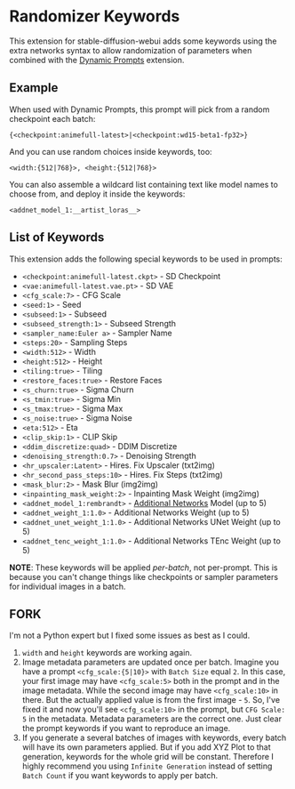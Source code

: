 # Randomizer Keywords
This extension for stable-diffusion-webui adds some keywords using the extra networks syntax to allow randomization of parameters when combined with the [Dynamic Prompts](https://github.com/adieyal/sd-dynamic-prompts/tree/main/sd_dynamic_prompts) extension.

## Example
When used with Dynamic Prompts, this prompt will pick from a random checkpoint each batch:

```
{<checkpoint:animefull-latest>|<checkpoint:wd15-beta1-fp32>}
```

And you can use random choices inside keywords, too:
```
<width:{512|768}>, <height:{512|768}>
```

You can also assemble a wildcard list containing text like model names to choose from, and deploy it inside the keywords:

```
<addnet_model_1:__artist_loras__>
```

## List of Keywords
This extension adds the following special keywords to be used in prompts:

- `<checkpoint:animefull-latest.ckpt>` - SD Checkpoint
- `<vae:animefull-latest.vae.pt>` - SD VAE
- `<cfg_scale:7>` - CFG Scale
- `<seed:1>` - Seed
- `<subseed:1>` - Subseed
- `<subseed_strength:1>` - Subseed Strength
- `<sampler_name:Euler a>` - Sampler Name
- `<steps:20>` - Sampling Steps
- `<width:512>` - Width
- `<height:512>` - Height
- `<tiling:true>` - Tiling
- `<restore_faces:true>` - Restore Faces
- `<s_churn:true>` - Sigma Churn
- `<s_tmin:true>` - Sigma Min
- `<s_tmax:true>` - Sigma Max
- `<s_noise:true>` - Sigma Noise
- `<eta:512>` - Eta
- `<clip_skip:1>` - CLIP Skip
- `<ddim_discretize:quad>` - DDIM Discretize
- `<denoising_strength:0.7>` - Denoising Strength
- `<hr_upscaler:Latent>` - Hires. Fix Upscaler (txt2img)
- `<hr_second_pass_steps:10>` - Hires. Fix Steps (txt2img)
- `<mask_blur:2>` - Mask Blur (img2img)
- `<inpainting_mask_weight:2>` - Inpainting Mask Weight (img2img)
- `<addnet_model_1:rembrandt>` - [Additional Networks](https://github.com/kohya-ss/sd-webui-additional-networks) Model (up to 5)
- `<addnet_weight_1:1.0>` - Additional Networks Weight (up to 5)
- `<addnet_unet_weight_1:1.0>` - Additional Networks UNet Weight (up to 5)
- `<addnet_tenc_weight_1:1.0>` - Additional Networks TEnc Weight (up to 5)

**NOTE**: These keywords will be applied *per-batch*, not per-prompt. This is because you can't change things like checkpoints or sampler parameters for individual images in a batch.

## FORK
I'm not a Python expert but I fixed some issues as best as I could.

1. `width` and `height` keywords are working again.
2. Image metadata parameters are updated once per batch.
Imagine you have a prompt `<cfg_scale:{5|10}>` with `Batch Size` equal `2`. In this case, your first image may have `<cfg_scale:5>` both in the prompt and in the image metadata. While the second image may have `<cfg_scale:10>` in there. But the actually applied value is from the first image - `5`. So, I've fixed it and now you'll see `<cfg_scale:10>` in the prompt, but `CFG Scale: 5` in the metadata. Metadata parameters are the correct one. Just clear the prompt keywords if you want to reproduce an image.
3. If you generate a several batches of images with keywords, every batch will have its own parameters applied. But if you add XYZ Plot to that generation, keywords for the whole grid will be constant. Therefore I highly recommend you using `Infinite Generation` instead of setting `Batch Count` if you want keywords to apply per batch.
